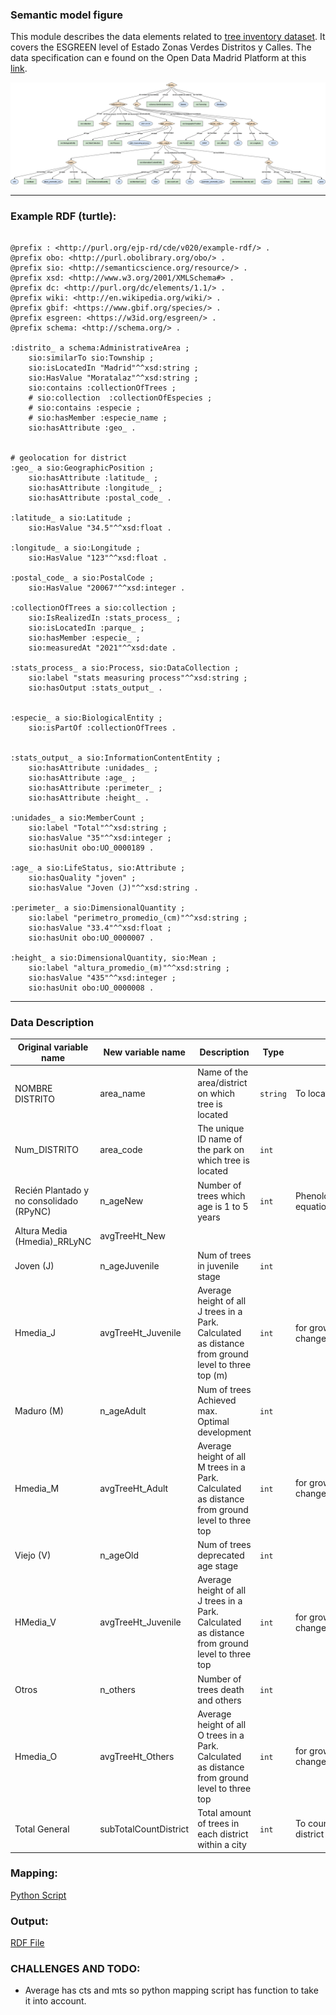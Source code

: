 ### Semantic model figure

This module describes the data elements related to [tree inventory dataset](https://github.com/carlosug/opengov-kg/blob/main/etl/data/inputs/preprocessing). It covers the ESGREEN level of Estado Zonas Verdes Distritos y Calles. The data specification can e found on the Open Data Madrid Platform at this [link](https://datos.madrid.es/FWProjects/egob/Catalogo/MedioAmbiente/ZonasVerdes/Ficheros/Informaci%C3%B3n%20de%20estado%20del%20arbolado%20en%20parques%20hist%C3%B3ricos%20singulares%20y%20forestales%20en%202019.pdf).


<p align="center">
    <a href="../images/arbolado_4.png" target="_blank">
        <img src="../images/arbolado_4.png">
    </a>
</p>

***

### Example RDF (turtle):

```ttl

@prefix : <http://purl.org/ejp-rd/cde/v020/example-rdf/> .
@prefix obo: <http://purl.obolibrary.org/obo/> . 
@prefix sio: <http://semanticscience.org/resource/> .
@prefix xsd: <http://www.w3.org/2001/XMLSchema#> .
@prefix dc: <http://purl.org/dc/elements/1.1/> .
@prefix wiki: <http://en.wikipedia.org/wiki/> .
@prefix gbif: <https://www.gbif.org/species/> .
@prefix esgreen: <https://w3id.org/esgreen/> .
@prefix schema: <http://schema.org/> .

:distrito_ a schema:AdministrativeArea ;
    sio:similarTo sio:Township ;
    sio:isLocatedIn "Madrid"^^xsd:string ;
    sio:HasValue "Moratalaz"^^xsd:string ;
    sio:contains :collectionOfTrees ;
    # sio:collection  :collectionOfEspecies ;
    # sio:contains :especie ;
    # sio:hasMember :especie_name ;
    sio:hasAttribute :geo_ .


# geolocation for district
:geo_ a sio:GeographicPosition ;
    sio:hasAttribute :latitude_ ;
    sio:hasAttribute :longitude_ ;
    sio:hasAttribute :postal_code_ .

:latitude_ a sio:Latitude ;
    sio:HasValue "34.5"^^xsd:float .

:longitude_ a sio:Longitude ;    
    sio:HasValue "123"^^xsd:float .
    
:postal_code_ a sio:PostalCode ;
    sio:HasValue "20067"^^xsd:integer .

:collectionOfTrees a sio:collection ;
    sio:IsRealizedIn :stats_process_ ;
    sio:isLocatedIn :parque_ ;
    sio:hasMember :especie_ ;
    sio:measuredAt "2021"^^xsd:date .

:stats_process_ a sio:Process, sio:DataCollection ;
    sio:label "stats measuring process"^^xsd:string ;
    sio:hasOutput :stats_output_ .


:especie_ a sio:BiologicalEntity ;
    sio:isPartOf :collectionOfTrees .


:stats_output_ a sio:InformationContentEntity ;
    sio:hasAttribute :unidades_ ;
    sio:hasAttribute :age_ ;
    sio:hasAttribute :perimeter_ ;
    sio:hasAttribute :height_ .

:unidades_ a sio:MemberCount ;
    sio:label "Total"^^xsd:string ;
    sio:hasValue "35"^^xsd:integer ;
    sio:hasUnit obo:UO_0000189 .

:age_ a sio:LifeStatus, sio:Attribute ;
    sio:hasQuality "joven" ;
    sio:hasValue "Joven (J)"^^xsd:string .

:perimeter_ a sio:DimensionalQuantity ;
    sio:label "perimetro_promedio_(cm)"^^xsd:string ;
    sio:hasValue "33.4"^^xsd:float ;
    sio:hasUnit obo:UO_0000007 .

:height_ a sio:DimensionalQuantity, sio:Mean ;
    sio:label "altura_promedio_(m)"^^xsd:string ;
    sio:hasValue "435"^^xsd:integer ;
    sio:hasUnit obo:UO_0000008 .

```

***

### Data Description
  
| Original variable name                   | New variable name     | Description                                                  | Type   | Use                            |
| ---------------------------------------- | --------------------- | ------------------------------------------------------------ | ------ | ------------------------------ |
| NOMBRE DISTRITO                          | area_name             | Name of the area/district on which tree is located           | `string` | To locate the park             |
| Num_DISTRITO                             | area_code             | The unique ID name of the park on which tree is located      | `int`    |                                |
| Recién Plantado y no consolidado (RPyNC) | n_ageNew              | Number of trees which age is 1 to 5 years                    | `int`    | Phenology/allometric equations |
| Altura Media (Hmedia)_RRLyNC             | avgTreeHt_New         |                                                              |        |                                |
| Joven (J)                                | n_ageJuvenile         | Num of trees in juvenile stage                               | `int`    |                                |
| Hmedia_J                                 | avgTreeHt_Juvenile    | Average height of all J trees in a Park. Calculated as distance from ground level to three top (m) | `int`    | for growth curve or change     |
| Maduro (M)                               | n_ageAdult            | Num of trees Achieved max. Optimal development               | `int`    |                                |
| Hmedia_M                                 | avgTreeHt_Adult       | Average height of all M trees in a Park. Calculated as distance from ground level to three top | `int`    | for growth curve or change     |
| Viejo (V)                                | n_ageOld              | Num of trees deprecated age stage                            | `int`    |                                |
| HMedia_V                                 | avgTreeHt_Juvenile    | Average height of all J trees in a Park. Calculated as distance from ground level to three top | `int`    | for growth curve or change     |
| Otros                                    | n_others              | Number of trees death and others                             | `int`    |                                |
| Hmedia_O                                 | avgTreeHt_Others      | Average height of all O trees in a Park. Calculated as distance from ground level to three top | `int`    | for growth curve or change     |
| Total General                            | subTotalCountDistrict | Total amount of trees in each district within a city         | `int`    | To count/agg per district      |


### Mapping:
[Python Script](https://github.com/carlosug/opengov-kg/blob/main/etl/generate_rdf4.py)
### Output:
[RDF File](https://github.com/carlosug/opengov-kg/blob/main/etl/outputs/rdflib-output4.ttl)

### CHALLENGES AND TODO:
* Average has cts and mts so python mapping script has function to take it into account.
